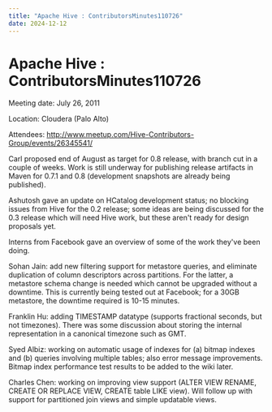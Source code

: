 ```yaml
---
title: "Apache Hive : ContributorsMinutes110726"
date: 2024-12-12
---
```










# Apache Hive : ContributorsMinutes110726






Meeting date: July 26, 2011


Location: Cloudera (Palo Alto)


Attendees: <http://www.meetup.com/Hive-Contributors-Group/events/26345541/>


Carl proposed end of August as target for 0.8 release, with branch cut in a couple of weeks. Work is still underway for publishing release artifacts in Maven for 0.7.1 and 0.8 (development snapshots are already being published).


Ashutosh gave an update on HCatalog development status; no blocking issues from Hive for the 0.2 release; some ideas are being discussed for the 0.3 release which will need Hive work, but these aren't ready for design proposals yet.


Interns from Facebook gave an overview of some of the work they've been doing.


Sohan Jain: add new filtering support for metastore queries, and eliminate duplication of column descriptors across partitions. For the latter, a metastore schema change is needed which cannot be upgraded without a downtime. This is currently being tested out at Facebook; for a 30GB metastore, the downtime required is 10-15 minutes.


Franklin Hu: adding TIMESTAMP datatype (supports fractional seconds, but not timezones). There was some discussion about storing the internal representation in a canonical timezone such as GMT.


Syed Albiz: working on automatic usage of indexes for (a) bitmap indexes and (b) queries involving multiple tables; also error message improvements. Bitmap index performance test results to be added to the wiki later.


Charles Chen: working on improving view support (ALTER VIEW RENAME, CREATE OR REPLACE VIEW, CREATE table LIKE view). Will follow up with support for partitioned join views and simple updatable views.



 

 


